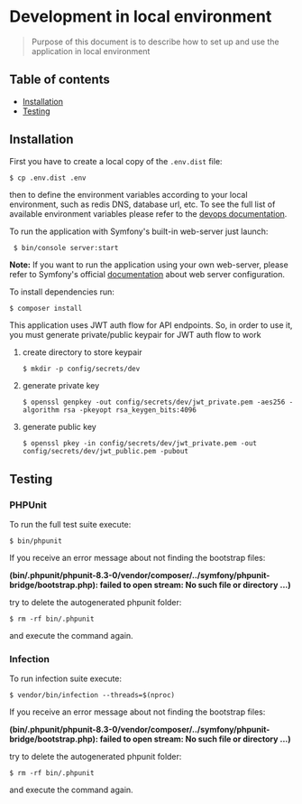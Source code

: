# Development in local environment

> Purpose of this document is to describe how to set up and use the application in local environment

## Table of contents

- [Installation](#installation)
- [Testing](#testing)

## Installation

First you have to create a local copy of the `.env.dist` file:

```bash
$ cp .env.dist .env
```

then to define the environment variables according to your local environment, such as redis DNS, database url, etc. 
To see the full list of available environment variables please refer to the [devops documentation](devops-documentation.md).

To run the application with Symfony's built-in web-server just launch:

```shell script
 $ bin/console server:start
```

**Note:** If you want to run the application using your own web-server, please refer to Symfony's official [documentation](https://symfony.com/doc/current/setup/web_server_configuration.html) about web server configuration.

To install dependencies run:

```shell script
$ composer install
```

This application uses JWT auth flow for API endpoints. So, in order to use it, you must generate private/public keypair for JWT auth flow to work
1. create directory to store keypair
    ```shell
    $ mkdir -p config/secrets/dev
    ```
2. generate private key
    ```shell
    $ openssl genpkey -out config/secrets/dev/jwt_private.pem -aes256 -algorithm rsa -pkeyopt rsa_keygen_bits:4096
    ```
3. generate public key
    ```shell
    $ openssl pkey -in config/secrets/dev/jwt_private.pem -out config/secrets/dev/jwt_public.pem -pubout
    ```

## Testing

### PHPUnit

To run the full test suite execute:

```shell script
$ bin/phpunit
```

If you receive an error message about not finding the bootstrap files:

__(bin/.phpunit/phpunit-8.3-0/vendor/composer/../symfony/phpunit-bridge/bootstrap.php): failed to open stream: No such file or directory ...)__

try to delete the autogenerated phpunit folder:

```shell script
$ rm -rf bin/.phpunit
```

and execute the command again.

### Infection

To run infection suite execute:

```shell script
$ vendor/bin/infection --threads=$(nproc)
```

If you receive an error message about not finding the bootstrap files:

__(bin/.phpunit/phpunit-8.3-0/vendor/composer/../symfony/phpunit-bridge/bootstrap.php): failed to open stream: No such file or directory ...)__

try to delete the autogenerated phpunit folder:

```shell script
$ rm -rf bin/.phpunit
```

and execute the command again.
